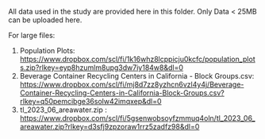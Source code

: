 All data used in the study are provided here in this folder. Only Data < 25MB can be uploaded here.

For large files:
1. Population Plots: https://www.dropbox.com/scl/fi/1k16whz8lcppicju0kcfc/population_plots.zip?rlkey=eyp8hzumlm8upg3dw7iy184w8&dl=0
2. Beverage Container Recycling Centers in California - Block Groups.csv: https://www.dropbox.com/scl/fi/mj8d7zz8yzhcn6vzl4y4j/Beverage-Container-Recycling-Centers-in-California-Block-Groups.csv?rlkey=q50pemcibge36solw42imqxep&dl=0
3. tl_2023_06_areawater.zip : https://www.dropbox.com/scl/fi/5gsenwobsoyfzmmuq4oln/tl_2023_06_areawater.zip?rlkey=d3sfj9zpzoraw1rrz5zadfz98&dl=0




